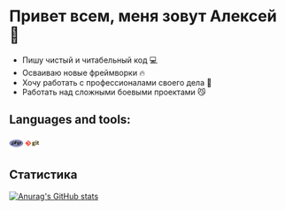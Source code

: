 # Привет всем, меня зовут Алексей 👋

- Пишу чистый и читабельный код 💻
- Осваиваю новые фреймворки 🔥
- Хочу работать с профессионалами своего дела 🤘
- Работать над сложными боевыми проектами 😼

## Languages and tools:

<p>
<img src='https://raw.githubusercontent.com/github/explore/80688e429a7d4ef2fca1e82350fe8e3517d3494d/topics/php/php.png' height=25 alt='PHP'>
<img src='https://raw.githubusercontent.com/github/explore/80688e429a7d4ef2fca1e82350fe8e3517d3494d/topics/git/git.png' height=25 alt='Git'>
</p>

## Статистика

[![Anurag's GitHub stats](https://github-readme-stats.vercel.app/api?username=AlexseyPharisey&theme=dragoon&show_icons=true)](https://github.com/anuraghazra/github-readme-stats)
